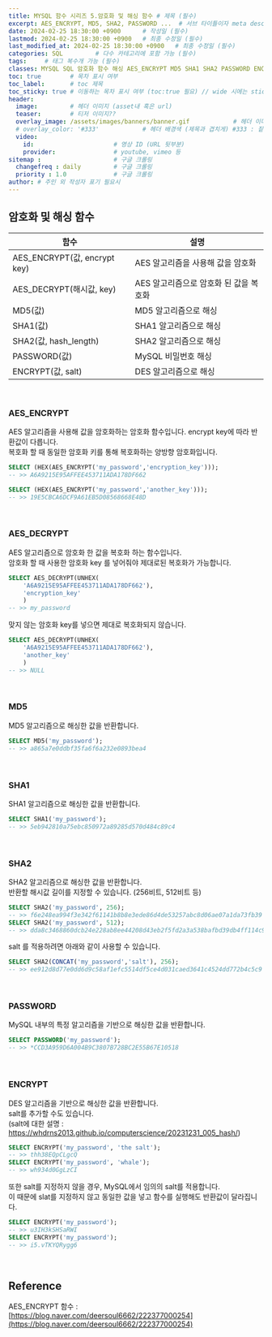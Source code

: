 ```yaml
---
title: MYSQL 함수 시리즈 5.암호화 및 해싱 함수 # 제목 (필수)
excerpt: AES_ENCRYPT, MD5, SHA2, PASSWORD ...  # 서브 타이틀이자 meta description (필수)
date: 2024-02-25 18:30:00 +0900      # 작성일 (필수)
lastmod: 2024-02-25 18:30:00 +0900   # 최종 수정일 (필수)
last_modified_at: 2024-02-25 18:30:00 +0900   # 최종 수정일 (필수)
categories: SQL         # 다수 카테고리에 포함 가능 (필수)
tags:     # 태그 복수개 가능 (필수)
classes: MYSQL SQL 암호화 함수 해싱 AES_ENCRYPT MD5 SHA1 SHA2 PASSWORD ENCRYPT   # wide : 넓은 레이아웃 / 빈칸 : 기본 //// wide 시에는 sticky toc 불가
toc: true        # 목차 표시 여부
toc_label:       # toc 제목
toc_sticky: true # 이동하는 목차 표시 여부 (toc:true 필요) // wide 시에는 sticky toc 불가
header: 
  image:         # 헤더 이미지 (asset내 혹은 url)
  teaser:        # 티저 이미지??
  overlay_image: /assets/images/banners/banner.gif            # 헤더 이미지 (제목과 겹치게)
  # overlay_color: '#333'            # 헤더 배경색 (제목과 겹치게) #333 : 짙은 회색 (필수)
  video:
    id:                      # 영상 ID (URL 뒷부분)
    provider:                # youtube, vimeo 등
sitemap :                    # 구글 크롤링
  changefreq : daily         # 구글 크롤링
  priority : 1.0             # 구글 크롤링
author: # 주인 외 작성자 표기 필요시
---
```

<!--postNo: 20240225_004-->


## 암호화 및 해싱 함수  

| 함수 | 설명 |
| ---- | ---- |
| AES_ENCRYPT(값, encrypt key) | AES 알고리즘을 사용해 값을 암호화 |
| AES_DECRYPT(해시값, key) | AES 알고리즘으로 암호화 된 값을 복호화 |
| MD5(값) | MD5 알고리즘으로 해싱 |
| SHA1(값) | SHA1 알고리즘으로 해싱 |
| SHA2(값, hash_length) | SHA2 알고리즘으로 해싱 |
| PASSWORD(값) | MySQL 비밀번호 해싱 |
| ENCRYPT(값, salt) | DES 알고리즘으로 해싱 |

<br>

### AES_ENCRYPT  

 AES 알고리즘을 사용해 값을 암호화하는 암호화 함수입니다. encrypt key에 따라 반환값이 다릅니다.  
 복호화 할 때 동일한 암호화 키를 통해 복호화하는 양방향 암호화입니다.  

```sql
SELECT (HEX(AES_ENCRYPT('my_password','encryption_key')));
-- >> A6A9215E95AFFEE453711ADA178DF662

SELECT (HEX(AES_ENCRYPT('my_password','another_key')));
-- >> 19E5CBCA6DCF9A61EB5D08568668E48D
```

<br>

### AES_DECRYPT  

AES 알고리즘으로 암호화 한 값을 복호화 하는 함수입니다.  
암호화 할 때 사용한 암호화 key 를 넣어줘야 제대로된 복호화가 가능합니다.  

```sql
SELECT AES_DECRYPT(UNHEX(
	'A6A9215E95AFFEE453711ADA178DF662'),
	'encryption_key'
	)
-- >> my_password
```

맞지 않는 암호화 key를 넣으면 제대로 복호화되지 않습니다.  

```sql
SELECT AES_DECRYPT(UNHEX(
	'A6A9215E95AFFEE453711ADA178DF662'),
	'another_key'
	)
-- >> NULL
```

<br>

### MD5  

MD5 알고리즘으로 해싱한 값을 반환합니다.  

```sql
SELECT MD5('my_password');
-- >> a865a7e0ddbf35fa6f6a232e0893bea4
```

<br>

### SHA1  

SHA1 알고리즘으로 해싱한 값을 반환합니다.  

```sql
SELECT SHA1('my_password');
-- >> 5eb942810a75ebc850972a89285d570d484c89c4
```

<br>

### SHA2  

SHA2 알고리즘으로 해싱한 값을 반환합니다.  
반환할 해시값 길이를 지정할 수 있습니다. (256비트, 512비트 등)  

```sql
SELECT SHA2('my_password', 256);
-- >> f6e248ea994f3e342f61141b8b8e3ede86d4de53257abc8d06ae07a1da73fb39
SELECT SHA2('my_password', 512);
-- >> dda8c3468860dcb24e228ab8ee44208d43eb2f5fd2a3a538bafbd39db4ff114c9829a64bd1a4710e0c021f8a4134b6a2f8b17eccc87ffe79d8459e2df294fb01
```

salt 를 적용하려면 아래와 같이 사용할 수 있습니다.  

```sql
SELECT SHA2(CONCAT('my_password','salt'), 256);
-- >> ee912d8d77e0dd6d9c58af1efc5514df5ce4d031caed3641c4524dd772b4c5c9
```

<br>

### PASSWORD  

MySQL 내부의 특정 알고리즘을 기반으로 해싱한 값을 반환합니다.  

```sql
SELECT PASSWORD('my_password');
-- >> *CCD3A959D6A004B9C3807B728BC2E55B67E10518
```

<br>

### ENCRYPT  

DES 알고리즘을 기반으로 해싱한 값을 반환합니다.  
salt를 추가할 수도 있습니다.  
(salt에 대한 설명 : https://whdrns2013.github.io/computerscience/20231231_005_hash/)  

```sql
SELECT ENCRYPT('my_password', 'the salt');
-- >> thh38EQpCLgcQ
SELECT ENCRYPT('my_password', 'whale');
-- >> wh934d0GgLzCI
```

또한 salt를 지정하지 않을 경우, MySQL에서 임의의 salt를 적용합니다.  
이 때문에 slat를 지정하지 않고 동일한 값을 넣고 함수를 실행해도 반환값이 달라집니다.  

```sql
SELECT ENCRYPT('my_password');
-- >> u3IH3kSHSaRWI
SELECT ENCRYPT('my_password');
-- >> i5.vTKYQRygg6
```

<br>

## Reference  

AES_ENCRYPT 함수 : [https://blog.naver.com/deersoul6662/222377000254](https://blog.naver.com/deersoul6662/222377000254)  